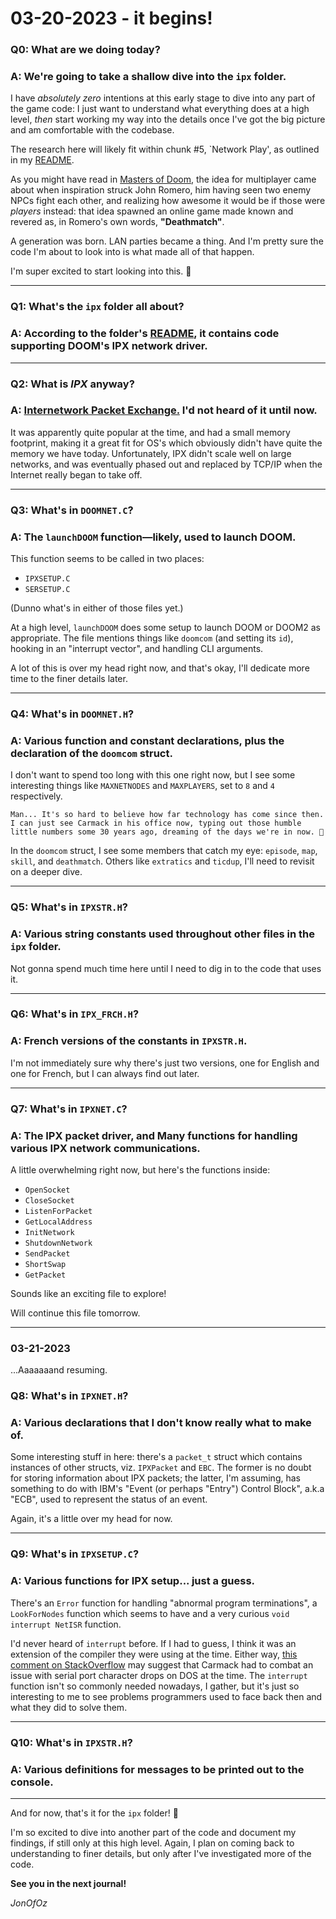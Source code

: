 # 03-20-2023 - it begins!

### Q0: What are we doing today?
### A: We're going to take a shallow dive into the `ipx` folder.
I have _absolutely zero_ intentions at this early stage to dive into any part of the game code: I just want to understand what everything does at a high level, _then_ start working my way into the details once I've got the big picture and am comfortable with the codebase.

The research here will likely fit within chunk #5, `Network Play', as outlined in my [README](../README.md).

As you might have read in [Masters of Doom](https://www.amazon.com/Masters-Doom-Created-Transformed-Culture/dp/0812972155), the idea for multiplayer came about when inspiration struck John Romero, him having seen two enemy NPCs fight each other, and realizing how awesome it would be if those were _players_ instead: that idea spawned an online game made known and revered as, in Romero's own words, **"Deathmatch"**.

A generation was born. LAN parties became a thing. And I'm pretty sure the code I'm about to look into is what made all of that happen.

I'm super excited to start looking into this. 🤩

---
### Q1: What's the `ipx` folder all about?
### A: According to the folder's [README](../ipx/README), it contains code supporting DOOM's IPX network driver.

---
### Q2: What is _IPX_ anyway?
### A: [Internetwork Packet Exchange.](https://en.wikipedia.org/wiki/Internetwork_Packet_Exchange) I'd not heard of it until now.
It was apparently quite popular at the time, and had a small memory footprint, making it a great fit for OS's which obviously didn't have quite the memory we have today. Unfortunately, IPX didn't scale well on large networks, and was eventually phased out and replaced by TCP/IP when the Internet really began to take off.

---
### Q3: What's in `DOOMNET.C`?
### A: The `launchDOOM` function—likely, used to launch DOOM.
This function seems to be called in two places:
* `IPXSETUP.C`
* `SERSETUP.C`

(Dunno what's in either of those files yet.)

At a high level, `launchDOOM` does some setup to launch DOOM or DOOM2 as appropriate.
The file mentions things like `doomcom` (and setting its `id`), hooking in an "interrupt vector", and handling CLI arguments.

A lot of this is over my head right now, and that's okay, I'll dedicate more time to the finer details later.

---
### Q4: What's in `DOOMNET.H`?
### A: Various function and constant declarations, plus the declaration of the `doomcom` struct.
I don't want to spend too long with this one right now, but I see some interesting things like `MAXNETNODES` and `MAXPLAYERS`, set to `8` and `4` respectively.

    Man... It's so hard to believe how far technology has come since then. I can just see Carmack in his office now, typing out those humble little numbers some 30 years ago, dreaming of the days we're in now. 🙂

In the `doomcom` struct, I see some members that catch my eye: `episode`, `map`, `skill`, and `deathmatch`. Others like `extratics` and `ticdup`, I'll need to revisit on a deeper dive.

---
### Q5: What's in `IPXSTR.H`?
### A: Various string constants used throughout other files in the `ipx` folder.

Not gonna spend much time here until I need to dig in to the code that uses it.

---
### Q6: What's in `IPX_FRCH.H`?
### A: French versions of the constants in `IPXSTR.H`.

I'm not immediately sure why there's just two versions, one for English and one for French, but I can always find out later.

---
### Q7: What's in `IPXNET.C`?
### A: The IPX packet driver, and Many functions for handling various IPX network communications.

A little overwhelming right now, but here's the functions inside:

- `OpenSocket`
- `CloseSocket`
- `ListenForPacket`
- `GetLocalAddress`
- `InitNetwork`
- `ShutdownNetwork`
- `SendPacket`
- `ShortSwap`
- `GetPacket`

Sounds like an exciting file to explore!

Will continue this file tomorrow.

---
 ### 03-21-2023
...Aaaaaaand resuming.

### Q8: What's in `IPXNET.H`?
### A: Various declarations that I don't know really what to make of.

Some interesting stuff in here: there's a `packet_t` struct which contains instances of other structs, viz. `IPXPacket` and `EBC`. The former is no doubt for storing information about IPX packets; the latter, I'm assuming, has something to do with IBM's "Event (or perhaps "Entry") Control Block", a.k.a "ECB", used to represent the status of an event.

Again, it's a little over my head for now.

---
### Q9: What's in `IPXSETUP.C`?
### A: Various functions for IPX setup... just a guess.

There's an `Error` function for handling "abnormal program terminations", a `LookForNodes` function which seems to have and a very curious `void interrupt NetISR` function.

I'd never heard of `interrupt` before. If I had to guess, I think it was an extension of the compiler they were using at the time. Either way, [this comment on StackOverflow](https://stackoverflow.com/a/12353679/5374137) may suggest that Carmack had to combat an issue with serial port character drops on DOS at the time. The `interrupt` function isn't so commonly needed nowadays, I gather, but it's just so interesting to me to see problems programmers used to face back then and what they did to solve them.

---
### Q10: What's in `IPXSTR.H`?
### A: Various definitions for messages to be printed out to the console.


---

And for now, that's it for the `ipx` folder! 🥳

I'm so excited to dive into another part of the code and document my findings, if still only at this high level. Again, I plan on coming back to understanding to finer details, but only after I've investigated more of the code.


**See you in the next journal!**

*JonOfOz*